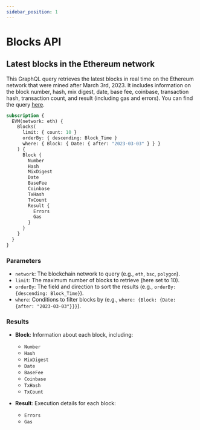 ```yaml
---
sidebar_position: 1
---
```


# Blocks API

## Latest blocks in the Ethereum network

This GraphQL query retrieves the latest blocks in real time on the Ethereum network that were mined after March 3rd, 2023. It includes information on the block number, hash, mix digest, date, base fee, coinbase, transaction hash, transaction count, and result (including gas and errors). You can find the query [here](https://graphql.bitquery.io/ide/Latest-blocks-in-the-Ethereum-network_1).



```graphql
subscription {
  EVM(network: eth) {
    Blocks(
      limit: { count: 10 }
      orderBy: { descending: Block_Time }
      where: { Block: { Date: { after: "2023-03-03" } } }
    ) {
      Block {
        Number
        Hash
        MixDigest
        Date
        BaseFee
        Coinbase
        TxHash
        TxCount
        Result {
          Errors
          Gas
        }
      }
    }
  }
}
```


### Parameters

- `network`: The blockchain network to query (e.g., `eth`, `bsc`, `polygon`).
- `limit`: The maximum number of blocks to retrieve (here set to 10).
- `orderBy`: The field and direction to sort the results (e.g., `orderBy: {descending: Block_Time}`).
- `where`: Conditions to filter blocks by (e.g., `where: {Block: {Date: {after: "2023-03-03"}}}`).

### Results

- **Block**: Information about each block, including:

  - `Number`
  - `Hash`
  - `MixDigest`
  - `Date`
  - `BaseFee`
  - `Coinbase`
  - `TxHash`
  - `TxCount`

- **Result**: Execution details for each block:

  - `Errors`
  - `Gas`
